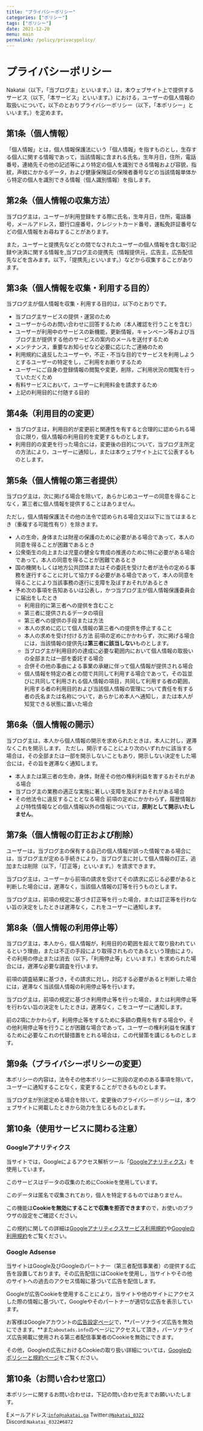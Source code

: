 ```yaml
---
title: "プライバシーポリシー"
categories: ["ポリシー"]
tags: ["ポリシー"]
date: 2021-12-20
menu: main
permalink: /policy/privacypolicy/
---
```

# プライバシーポリシー

Nakatai（以下，「当ブログ主」といいます。）は，本ウェブサイト上で提供するサービス（以下,「本サービス」といいます。）における，ユーザーの個人情報の取扱いについて，以下のとおりプライバシーポリシー（以下，「本ポリシー」といいます。）を定めます。

## 第1条（個人情報）

「個人情報」とは，個人情報保護法にいう「個人情報」を指すものとし，生存する個人に関する情報であって，当該情報に含まれる氏名，生年月日，住所，電話番号，連絡先その他の記述等により特定の個人を識別できる情報および容貌，指紋，声紋にかかるデータ，および健康保険証の保険者番号などの当該情報単体から特定の個人を識別できる情報（個人識別情報）を指します。

## 第2条（個人情報の収集方法）

当ブログ主は，ユーザーが利用登録をする際に氏名，生年月日，住所，電話番号，メールアドレス，銀行口座番号，クレジットカード番号，運転免許証番号などの個人情報をお尋ねすることがあります。

また，ユーザーと提携先などとの間でなされたユーザーの個人情報を含む取引記録や決済に関する情報を,当ブログ主の提携先（情報提供元，広告主，広告配信先などを含みます。以下，｢提携先｣といいます。）などから収集することがあります。

## 第3条（個人情報を収集・利用する目的）

当ブログ主が個人情報を収集・利用する目的は，以下のとおりです。

- 当ブログ主サービスの提供・運営のため
- ユーザーからのお問い合わせに回答するため（本人確認を行うことを含む）
- ユーザーが利用中のサービスの新機能，更新情報，キャンペーン等および当ブログ主が提供する他のサービスの案内のメールを送付するため
- メンテナンス，重要なお知らせなど必要に応じたご連絡のため
- 利用規約に違反したユーザーや，不正・不当な目的でサービスを利用しようとするユーザーの特定をし，ご利用をお断りするため
- ユーザーにご自身の登録情報の閲覧や変更，削除，ご利用状況の閲覧を行っていただくため
- 有料サービスにおいて，ユーザーに利用料金を請求するため
- 上記の利用目的に付随する目的

## 第4条（利用目的の変更）

- 当ブログ主は，利用目的が変更前と関連性を有すると合理的に認められる場合に限り，個人情報の利用目的を変更するものとします。
- 利用目的の変更を行った場合には，変更後の目的について，当ブログ主所定の方法により，ユーザーに通知し，または本ウェブサイト上にて公表するものとします。

## 第5条（個人情報の第三者提供）

当ブログ主は，次に掲げる場合を除いて，あらかじめユーザーの同意を得ることなく，第三者に個人情報を提供することはありません。

ただし，個人情報保護法その他の法令で認められる場合又は以下に当てはまるとき（重複する可能性有り）を除きます。

- 人の生命，身体または財産の保護のために必要がある場合であって，本人の同意を得ることが困難であるとき
- 公衆衛生の向上または児童の健全な育成の推進のために特に必要がある場合であって，本人の同意を得ることが困難であるとき
- 国の機関もしくは地方公共団体またはその委託を受けた者が法令の定める事務を遂行することに対して協力する必要がある場合であって，本人の同意を得ることにより当該事務の遂行に支障を及ぼすおそれがあるとき
- 予め次の事項を告知あるいは公表し，かつ当ブログ主が個人情報保護委員会に届出をしたとき
  - 利用目的に第三者への提供を含むこと
  - 第三者に提供されるデータの項目
  - 第三者への提供の手段または方法
  - 本人の求めに応じて個人情報の第三者への提供を停止すること
  - 本人の求めを受け付ける方法
前項の定めにかかわらず，次に掲げる場合には，当該情報の提供先は**第三者に該当しない**ものとします。
  - 当ブログ主が利用目的の達成に必要な範囲内において個人情報の取扱いの全部または一部を委託する場合
  - 合併その他の事由による事業の承継に伴って個人情報が提供される場合
  - 個人情報を特定の者との間で共同して利用する場合であって，その旨並びに共同して利用される個人情報の項目，共同して利用する者の範囲，利用する者の利用目的および当該個人情報の管理について責任を有する者の氏名または名称について，あらかじめ本人へ通知し，または本人が知覚できる状態に置いた場合

## 第6条（個人情報の開示）

当ブログ主は，本人から個人情報の開示を求められたときは，本人に対し，遅滞なくこれを開示します。
ただし，開示することにより次のいずれかに該当する場合は，その全部または一部を開示しないこともあり，開示しない決定をした場合には，その旨を遅滞なく通知します。

- 本人または第三者の生命，身体，財産その他の権利利益を害するおそれがある場合
- 当ブログ主の業務の適正な実施に著しい支障を及ぼすおそれがある場合
- その他法令に違反することとなる場合
前項の定めにかかわらず，履歴情報および特性情報などの個人情報以外の情報については，**原則として開示いたしません**。

## 第7条（個人情報の訂正および削除）

ユーザーは，当ブログ主の保有する自己の個人情報が誤った情報である場合には，当ブログ主が定める手続きにより，当ブログ主に対して個人情報の訂正，追加または削除（以下，「訂正等」といいます。）を請求できます。

当ブログ主は，ユーザーから前項の請求を受けてその請求に応じる必要があると判断した場合には，遅滞なく，当該個人情報の訂等を行うものとします。

当ブログ主は，前項の規定に基づき訂正等を行った場合，または訂正等を行わない旨の決定をしたときは遅滞なく，これをユーザーに通知します。

## 第8条（個人情報の利用停止等）

当ブログ主は，本人から，個人情報が，利用目的の範囲を超えて取り扱われているという理由，または不正の手段により取得されものであるという理由により，その利用の停止または消去（以下，「利用停止等」といいます。）を求められた場合には，遅滞な必要な調査を行います。

前項の調査結果に基づき，その請求に対し，対応する必要があると判断した場合には，遅滞なく当該個人情報の利用停止等を行います。

当ブログ主は，前項の規定に基づき利用停止等を行った場合，または利用停止等を行わない旨の決定をしたときは，遅滞なく，こをユーザーに通知します。

前の2項にかかわらず，利用停止等をするために多額の費用を有する場合や，その他利用停止等を行うことが困難な場合であって，ユーザーの権利利益を保護するために必要なこれの代替措置をとれる場合は，この代替策を講じるものとします。

## 第9条（プライバシーポリシーの変更）

本ポリシーの内容は，法令その他本ポリシーに別段の定めのある事項を除いて，ユーザーに通知することなく，変更することができるものとします。

当ブログ主が別途定める場合を除いて，変更後のプライバシーポリシーは，本ウェブサイトに掲載したときから効力を生じるものとします。

## 第10条（使用サービスに関わる注意）

### Googleアナリティクス

当サイトでは，Googleによるアクセス解析ツール「[Googleアナリティクス](https://analytics.google.com)」を使用しています。

このサービスはデータの収集のためにCookieを使用しています。

このデータは匿名で収集されており，個人を特定するものではありません。

この機能は**Cookieを無効にすることで収集を拒否できます**ので，お使いのブラウザの設定をご確認ください。

この規約に関しての詳細は[Googleアナリティクスサービス利用規約](https://marketingplatform.google.com/about/analytics/terms/jp/)や[Googleの利用規約](https://policies.google.com/technologies/ads?hl=ja)をご覧ください。

### Google Adsense

当サイトはGoogle及びGoogleのパートナー（第三者配信事業者）の提供する広告を設置しております。その広告配信にはCookieを使用し，当サイトやその他のサイトへの過去のアクセス情報に基づいて広告を配信します。

Googleが広告Cookieを使用することにより，当サイトや他のサイトにアクセスした際の情報に基づいて，Googleやそのパートナーが適切な広告を表示しています。

お客様はGoogleアカウントの[広告設定ページ](https://adssettings.google.com/u/0/authenticated)で，**パーソナライズ広告を無効にできます。**また`aboutads.info`のページにアクセスして頂き，パーソナライズ広告掲載に使用される第三者配信事業者のCookieを無効にできます。

その他，Googleの広告におけるCookieの取り扱い詳細については，[Googleのポリシーと規約ページ](https://policies.google.com/technologies/ads)をご覧ください。

## 第10条（お問い合わせ窓口）

本ポリシーに関するお問い合わせは，下記の問い合わせ先までお願いいたします。

Eメールアドレス:[`info@nakatai.ga`](mailto:info@nakatai.ga)
Twitter:[`@Nakatai_0322`](https://twitter.com/Nakatai_0322)
Discord:`Nakatai_0322#6872`
